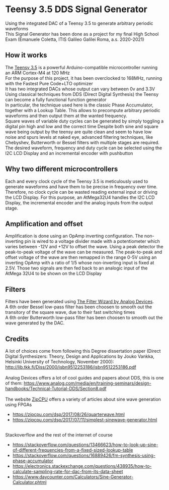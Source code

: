 # Teensy 3.5 DDS Signal Generator
Using the integrated DAC of a Teensy 3.5 to generate arbitrary periodic waveforms<br>
This Signal Generator has been done as a project for my final High School Exam (Emanuele Coletta, ITIS Galileo Galilei Roma, a.s. 2020-2021) <br>

## How it works
The [Teensy 3.5](https://www.pjrc.com/store/teensy35.html) is a powerful Arduino-compatible microcontroller running an ARM Cortex-M4 at 120 MHz<br>
For the purpose of this project, it has been overclocked to 168MHz, running with the Fastest Pure Code+LTO optimizer<br>
It has two integrated DACs whose output can vary between 0v and 3.3V<br>
Using classical techniques from DDS (Direct Digital Synthesis) the Teensy can become a fully functional function generator<br>
In particular, the technique used here is the classic Phase Accumulator, together with a Lookup Table. This allows to precompute arbitrary periodic waveforms and then output them at the wanted frequency.<br>
Square waves of variable duty cycles can be generated by simply toggling a digital pin high and low and the correct time
Despite both sine and square wave being output by the teensy are quite clean and seem to have low noise and spurs levels at naked eye, advanced filtering techniques, like Chebyshev, Butterworth or Bessel filters with multiple stages are required.
The desired waveform, frequency and duty cycle can be selected using the I2C LCD Display and an incremental encoder with pushbutton

## Why two different microcontrollers
Each and every clock cycle of the Teensy 3.5 is meticulously used to generate waveforms and have them to be precise in frequency over time. Therefore, no clock cycle can be wasted reading external input or driving the LCD Display. For this purpose, an AtMega32U4 handles the I2C LCD Display, the incremental encoder and the analog inputs from the output stage.

## Amplification and offset
Amplification is done using an OpAmp inverting configuration. The non-inverting pin is wired to a voltage divider made with a potentiometer which varies between -12V and +12V to offset the wave.
Using a peak detector the peak-to-peak voltage of the wave can be measured. The peak-to-peak and offset voltage of the wave are then remapped in the range 0-5V using an inverting OpAmp with a ratio of 1/5 whose non-inverting input is fixed at 2.5V. Those two signals are then fed back to an analogic input of the AtMega 32U4 to be shown on the LCD Display


## Filters
Filters have been generated using [The Filter Wizard by Analog Devices](https://tools.analog.com/en/filterwizard/). <br>
A 6th order Bessel low-pass filter has been choosen to smooth out the transitory of the square wave, due to their fast switching times <br>
A 6th order Butterworth low-pass filter has been choosen to smooth out the wave generated by the DAC. <br>


## Credits
A lot of choices come from following this Degree dissertation paper (Direct Digital Synthesizers: Theory, Design and Applications by Jouko Vankka, Helsinki University of Technology, November 2000): http://lib.tkk.fi/Diss/2000/isbn9512253186/isbn9512253186.pdf<br>
<br>Analog Devices offers a lot of cool guides and papers about DDS, this is one of them: https://www.analog.com/media/en/training-seminars/design-handbooks/Technical-Tutorial-DDS/Section8.pdf<br>
<br>The website [ZipCPU](zipcpu.com) offers a variety of articles about sine wave generation using FPGAs<br>
- https://zipcpu.com/dsp/2017/08/26/quarterwave.html<br>
- https://zipcpu.com/dsp/2017/07/11/simplest-sinewave-generator.html

<br>Stackoverflow and the rest of the internet of course<br>
- https://stackoverflow.com/questions/13466623/how-to-look-up-sine-of-different-frequencies-from-a-fixed-sized-lookup-table<br>
- https://stackoverflow.com/questions/16889426/fm-synthesis-using-phase-accumulator<br>
- https://electronics.stackexchange.com/questions/438935/how-to-calculate-sampling-rate-for-dac-from-its-data-sheet<br>
- https://www.daycounter.com/Calculators/Sine-Generator-Calculator.phtml<br>
